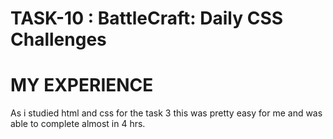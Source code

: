 # TASK-10 : BattleCraft: Daily CSS Challenges

# MY EXPERIENCE
As i studied html and css for the task 3 this was pretty easy for me and was able to complete almost in 4 hrs.
